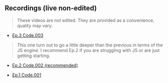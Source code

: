 ## Recordings (live non-edited)
> These videos are not edited. They are provided as a convenience, quality may vary.
* [Ep.3 Code.003](https://www.loom.com/share/577397792c884621aa4bdaaf92cd3c94)
> This one turn out to go a little deeper than the previous in terms of the JS engine. I recommend Ep.2 if you are struggling with JS or are just getting starting.
* [Ep.2 Code.002 (recommended)](https://www.loom.com/share/bc099f1a6c8a4ea9b9b2d95630ee4b72)

* [Ep.1 Code.001](https://www.loom.com/share/5a3483c6a5f741399c406d2a1a5643f7)

